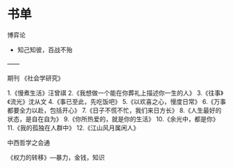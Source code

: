 # 书单

博弈论

- 知己知彼，百战不殆

——

期刊
《社会学研究》

1.《慢煮生活》汪曾祺
2.《我想做一个能在你葬礼上描述你一生的人》
3.《往事》《流光》沈从文
4.《事已至此，先吃饭吧》
5.《以欢喜之心，慢度日常》
6.《万事都要全力以赴，包括开心》
7.《日子不慌不忙，我们来日方长》
8.《人生最好的状态，是自在自为》
9.《你所热爱的，就是你的生活》
10.《余光中，都是你》
11.《我的孤独在人群中》
12.《江山风月属闲人》



中西哲学之会通

《权力的转移》—暴力，金钱，知识